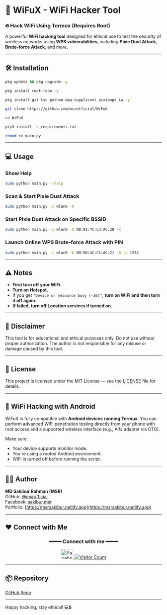 # 📶 WiFuX - WiFi Hacker Tool

### 🔥 Hack WiFi Using Termux (Requires Root)  
A powerful **WiFi hacking tool** designed for ethical use to test the security of wireless networks using **WPS vulnerabilities**, including **Pixie Dust Attack**, **Brute-force Attack**, and more.

---

## 🛠 Installation

```bash
pkg update && pkg upgrade -y
```

```bash
pkg install root-repo -y
```

```bash
pkg install git tsu python wpa-supplicant pixiewps iw -y
```

```bash
git clone https://github.com/msrofficial/WiFuX
```

```bash
cd WiFuX
```

```bash
pip3 install -r requirements.txt
```

```bash
chmod +x main.py
```

---

## 💻 Usage

### Show Help
```bash
sudo python main.py --help
```

### Scan & Start Pixie Dust Attack
```bash
sudo python main.py -i wlan0 -K
```

### Start Pixie Dust Attack on Specific BSSID
```bash
sudo python main.py -i wlan0 -b 00:91:4C:C3:AC:28 -K
```

### Launch Online WPS Brute-force Attack with PIN
```bash
sudo python main.py -i wlan0 -b 00:90:4C:C1:AC:21 -B -p 1234
```

---

## ⚠️ Notes

- **First turn off your WiFi.**
- **Turn on Hotspot.**
- If you get `"Device or resource busy (-16)"`, **turn on WiFi and then turn it off again**.
- **If failed, turn off Location services if turned on.**

---

## 📌 Disclaimer

This tool is for educational and ethical purposes only. Do not use without proper authorization. The author is not responsible for any misuse or damage caused by this tool.

---

## 📄 License

This project is licensed under the MIT License — see the [LICENSE](LICENSE) file for details.

---

## 📱 WiFi Hacking with Android

WiFuX is fully compatible with **Android devices running Termux**. You can perform advanced WiFi penetration testing directly from your phone with root access and a supported wireless interface (e.g., Alfa adapter via OTG).

Make sure:
- Your device supports monitor mode.
- You're using a rooted Android environment.
- WiFi is turned off before running the script.

---

## 🧑‍💻 Author

**MD Sakibur Rahman (MSR)**  
GitHub: [@msrofficial](https://github.com/msrofficial)  
Facebook: [sakibur.msr](https://facebook.com/sakibur.msr)  
Portfolio: [https://msrsakibur.netlify.app](https://msrsakibur.netlify.app)

---

## ❤️ Connect with Me

<div align="center">
<h3>━━━━ Connect with me ━━━━</h3>
<a href="https://fb.com/sakibur.msr" target="_blank">
  <img src="https://raw.githubusercontent.com/rahuldkjain/github-profile-readme-generator/master/src/images/icons/Social/facebook.svg" alt="Facebook" height="30" width="40" />
</a>
<a href="https://github.com/msrofficial">
  <img src="https://visitor-badge.laobi.icu/badge?page_id=msrofficial.wifux" alt="Visitor Count" />
</a>
</div>

---

## 📦 Repository

[GitHub Repo](https://github.com/msrofficial/WiFuX)

---

Happy hacking, stay ethical! 💻🔒

